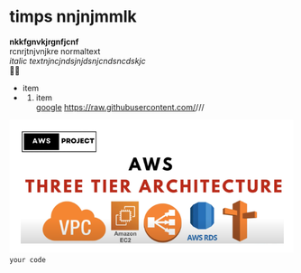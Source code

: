 # timps nnjnjmmlk
**nkkfgnvkjrgnfjcnf**   
rcnrjtnjvnjkre normaltext    
*italic textnjncjndsjnjdsnjcndsncdskjc*  
💝💘    
* item
* 1. item  
[google](https://google.com)
https://raw.githubusercontent.com/<username>/<repo>/<branch>/<filepath>

![img](https://raw.githubusercontent.com/Venkat474/timps/master/Capture.PNG)  
```your code```
